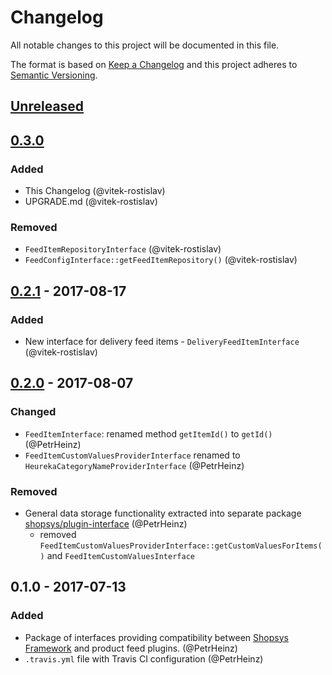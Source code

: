 # Changelog
All notable changes to this project will be documented in this file.

The format is based on [Keep a Changelog](http://keepachangelog.com/en/1.0.0/)
and this project adheres to [Semantic Versioning](http://semver.org/spec/v2.0.0.html).

## [Unreleased]

## [0.3.0]
### Added
- This Changelog (@vitek-rostislav)
- UPGRADE.md (@vitek-rostislav)
### Removed
- `FeedItemRepositoryInterface` (@vitek-rostislav)
- `FeedConfigInterface::getFeedItemRepository()` (@vitek-rostislav)

## [0.2.1] - 2017-08-17
### Added
- New interface for delivery feed items - `DeliveryFeedItemInterface` (@vitek-rostislav)

## [0.2.0] - 2017-08-07
### Changed
- `FeedItemInterface`: renamed method `getItemId()` to `getId()` (@PetrHeinz)
- `FeedItemCustomValuesProviderInterface` renamed to `HeurekaCategoryNameProviderInterface` (@PetrHeinz)
### Removed
- General data storage functionality extracted into separate package [shopsys/plugin-interface](https://github.com/shopsys/plugin-interface) (@PetrHeinz)
    - removed `FeedItemCustomValuesProviderInterface::getCustomValuesForItems()` and `FeedItemCustomValuesInterface`

## 0.1.0 - 2017-07-13
### Added
- Package of interfaces providing compatibility between [Shopsys Framework](https://www.shopsys-framework.com) and product feed plugins. (@PetrHeinz)
- `.travis.yml` file with Travis CI configuration (@PetrHeinz)

[Unreleased]: https://github.com/shopsys/product-feed-interface/compare/v0.3.0...HEAD
[0.3.0]: https://github.com/shopsys/product-feed-interface/compare/v0.2.1...v0.3.0
[0.2.1]: https://github.com/shopsys/product-feed-interface/compare/v0.2.0...v0.2.1
[0.2.0]: https://github.com/shopsys/product-feed-interface/compare/v0.1.0...v0.2.0
